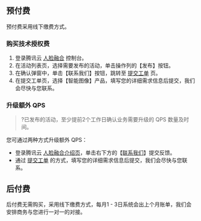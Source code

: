 ## 预付费
预付费采用线下缴费方式。

### 购买技术授权费
1. 登录腾讯云 [人脸融合](https://console.cloud.tencent.com/ai/facemerge) 控制台。
2. 在活动列表页，选择需要发布的活动，单击操作列的【发布】按钮。
3. 在确认弹窗中，单击【联系我们】按钮，跳转至 [提交工单](https://console.cloud.tencent.com/workorder/category) 页。
4. 在提交工单页，选择【智能图像】产品，填写您的详细需求信息后提交，我们会尽快与您联系。

### 升级额外 QPS
>?已发布的活动，至少提前2个工作日确认业务需要升级的 QPS 数量及时间。

您可通过两种方式升级额外 QPS：
- 登录腾讯云 [人脸融合介绍页](https://cloud.tencent.com/product/facefusion)，单击右下方的【[联系我们](https://console.cloud.tencent.com/workorder/category)】提交反馈。
- 通过 [提交工单](https://console.cloud.tencent.com/workorder/category) 的方式，填写您的详细需求信息后提交，我们会尽快与您联系。

## 后付费
后付费无需购买，采用线下缴费方式，每月1 - 3日系统会出上个月账单，我们会安排商务与您进行一对一的对接。

